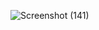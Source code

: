 ![Screenshot (141)](https://github.com/Mansi0218/Calculator/assets/95520980/8fee238e-22de-41ca-bc9a-9ad9172bb7e6)
